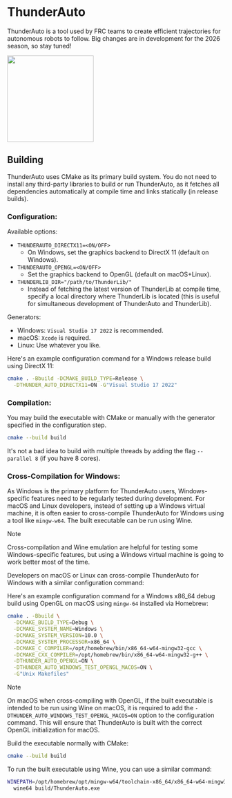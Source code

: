 # ThunderAuto

ThunderAuto is a tool used by FRC teams to create efficient trajectories for autonomous robots to follow. Big changes are in development for the 2026 season, so stay tuned!

<a href="https://apps.microsoft.com/detail/9n2hbs3wm7cm?mode=direct">
	<img src="https://get.microsoft.com/images/en-us%20dark.svg" width="200"/>
</a>



## Building

ThunderAuto uses CMake as its primary build system.
You do not need to install any third-party libraries to build or run ThunderAuto, as it fetches all dependencies automatically at compile time and links statically (in release builds).

### Configuration:
Available options:
- `THUNDERAUTO_DIRECTX11=<ON/OFF>`
  - On Windows, set the graphics backend to DirectX 11 (default on Windows).
- `THUNDERAUTO_OPENGL=<ON/OFF>`
  - Set the graphics backend to OpenGL (default on macOS+Linux).
- `THUNDERLIB_DIR="/path/to/ThunderLib/"`
  - Instead of fetching the latest version of ThunderLib at compile time, specify a local directory where ThunderLib is located (this is useful for simultaneous development of ThunderAuto and ThunderLib).

Generators:
- Windows: `Visual Studio 17 2022` is recommended.
- macOS: `Xcode` is required.
- Linux: Use whatever you like.

Here's an example configuration command for a Windows release build using DirectX 11:
```bash
cmake . -Bbuild -DCMAKE_BUILD_TYPE=Release \
  -DTHUNDER_AUTO_DIRECTX11=ON -G"Visual Studio 17 2022"
```

### Compilation:
You may build the executable with CMake or manually with the generator specified in the configuration step.
```bash
cmake --build build
```
It's not a bad idea to build with multiple threads by adding the flag `--parallel 8` (if you have 8 cores).

### Cross-Compilation for Windows:
As Windows is the primary platform for ThunderAuto users, Windows-specific features need to be regularly tested during development. For macOS and Linux developers, instead of setting up a Windows virtual machine, it is often easier to cross-compile ThunderAuto for Windows using a tool like `mingw-w64`. The built executable can be run using Wine.

> [!NOTE]
> Cross-compilation and Wine emulation are helpful for testing some Windows-specific features, but using a Windows virtual machine is going to work better most of the time.

Developers on macOS or Linux can cross-compile ThunderAuto for Windows with a similar configuration command:

Here's an example configuration command for a Windows x86_64 debug build using OpenGL on macOS using `mingw-64` installed via Homebrew:

```bash
cmake . -Bbuild \
  -DCMAKE_BUILD_TYPE=Debug \
  -DCMAKE_SYSTEM_NAME=Windows \
  -DCMAKE_SYSTEM_VERSION=10.0 \
  -DCMAKE_SYSTEM_PROCESSOR=x86_64 \
  -DCMAKE_C_COMPILER=/opt/homebrew/bin/x86_64-w64-mingw32-gcc \
  -DCMAKE_CXX_COMPILER=/opt/homebrew/bin/x86_64-w64-mingw32-g++ \
  -DTHUNDER_AUTO_OPENGL=ON \
  -DTHUNDER_AUTO_WINDOWS_TEST_OPENGL_MACOS=ON \
  -G"Unix Makefiles"
```

> [!NOTE]
> On macOS when cross-compiling with OpenGL, if the built executable is intended to be run using Wine on macOS, it is required to add the `-DTHUNDER_AUTO_WINDOWS_TEST_OPENGL_MACOS=ON` option to the configuration command. This will ensure that ThunderAuto is built with the correct OpenGL initialization for macOS.

Build the executable normally with CMake:
```bash
cmake --build build
```

To run the built executable using Wine, you can use a similar command:
```bash
WINEPATH=/opt/homebrew/opt/mingw-w64/toolchain-x86_64/x86_64-w64-mingw32/bin/ \
  wine64 build/ThunderAuto.exe
```

